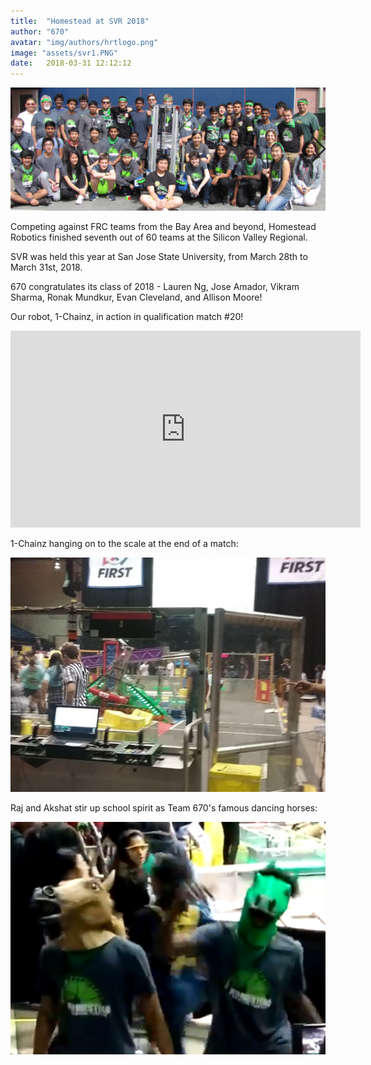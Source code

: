 ```yaml
---
title:  "Homestead at SVR 2018"
author: "670"
avatar: "img/authors/hrtlogo.png"
image: "assets/svr1.PNG"
date:   2018-03-31 12:12:12
---
```


![](/assets/teamatsvr18.PNG)

Competing against FRC teams from the Bay Area and beyond, Homestead Robotics finished seventh out of 60 teams at the Silicon Valley Regional. 

SVR was held this year at San Jose State University, from March 28th to March 31st, 2018.


670 congratulates its class of 2018 - Lauren Ng, Jose Amador, Vikram Sharma, Ronak Mundkur, Evan Cleveland, and Allison Moore! 



Our robot, 1-Chainz, in action in qualification match #20!


<iframe width="560" height="315" src="https://www.youtube.com/embed/PIdlGQEze7E" frameborder="0" allow="autoplay; encrypted-media" allowfullscreen></iframe>




1-Chainz hanging on to the scale at the end of a match:

![](/assets/svr18_1.PNG)



Raj and Akshat stir up school spirit as Team 670's famous dancing horses:

![](/assets/svr18_4.PNG)



